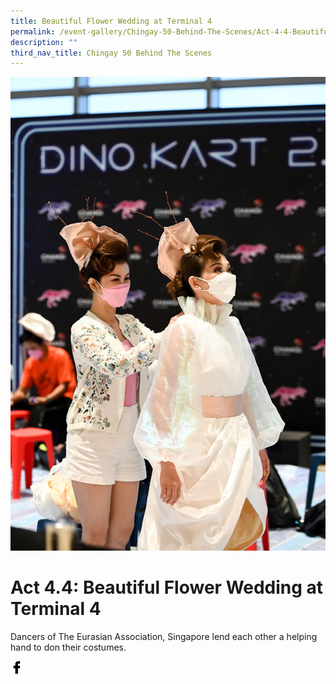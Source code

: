 ```yaml
---
title: Beautiful Flower Wedding at Terminal 4
permalink: /event-gallery/Chingay-50-Behind-The-Scenes/Act-4-4-Beautiful-Flower-Wedding-at-Terminal-4
description: ""
third_nav_title: Chingay 50 Behind The Scenes
---
```

![Act 4.4: Beautiful Flower Wedding at Terminal 4](/images/Event%20Gallery/Behind%20The%20Scenes/Act%204%204%20Eurasian%20wedding-01.jpg)

# **Act 4.4: Beautiful Flower Wedding at Terminal 4**

Dancers of The Eurasian Association, Singapore lend each other a helping hand to don their costumes.

<a href="http://www.facebook.com/sharer.php?u=http://www.chingay.gov.sg/image/event-gallery/act-4-4-beautiful-flower-wedding-at-terminal-4" style="float:left;">
	<img src="/images/facebook.png" style="width:auto;height:20px;">
</a>